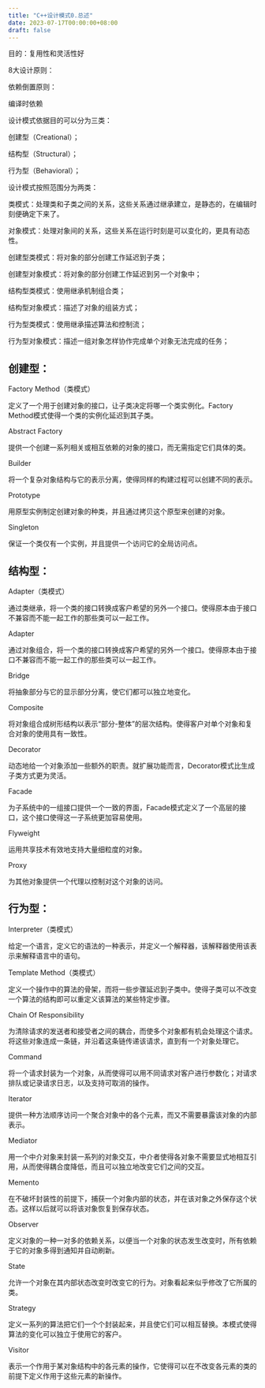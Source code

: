 ```yaml
---
title: "C++设计模式0.总述"
date: 2023-07-17T00:00:00+08:00
draft: false
---
```


目的：复用性和灵活性好

8大设计原则：

依赖倒置原则：



编译时依赖



设计模式依据目的可以分为三类：

创建型（Creational）；

结构型（Structural）；

行为型（Behavioral）；

 

设计模式按照范围分为两类：

类模式：处理类和子类之间的关系，这些关系通过继承建立，是静态的，在编辑时刻便确定下来了。

对象模式：处理对象间的关系，这些关系在运行时刻是可以变化的，更具有动态性。

 

创建型类模式：将对象的部分创建工作延迟到子类；

创建型对象模式：将对象的部分创建工作延迟到另一个对象中；

结构型类模式：使用继承机制组合类；

结构型对象模式：描述了对象的组装方式；

行为型类模式：使用继承描述算法和控制流；

行为型对象模式：描述一组对象怎样协作完成单个对象无法完成的任务；

## 创建型：

Factory Method（类模式）

定义了一个用于创建对象的接口，让子类决定将哪一个类实例化。Factory Method模式使得一个类的实例化延迟到其子类。

Abstract Factory

提供一个创建一系列相关或相互依赖的对象的接口，而无需指定它们具体的类。

Builder

将一个复杂对象结构与它的表示分离，使得同样的构建过程可以创建不同的表示。

Prototype

用原型实例制定创建对象的种类，并且通过拷贝这个原型来创建的对象。

Singleton

保证一个类仅有一个实例，并且提供一个访问它的全局访问点。

## 结构型：

Adapter（类模式）

通过类继承，将一个类的接口转换成客户希望的另外一个接口。使得原本由于接口不兼容而不能一起工作的那些类可以一起工作。

 Adapter

通过对象组合，将一个类的接口转换成客户希望的另外一个接口。使得原本由于接口不兼容而不能一起工作的那些类可以一起工作。

 Bridge

将抽象部分与它的显示部分分离，使它们都可以独立地变化。

 Composite

将对象组合成树形结构以表示“部分-整体”的层次结构。使得客户对单个对象和复合对象的使用具有一致性。

 Decorator

动态地给一个对象添加一些额外的职责。就扩展功能而言，Decorator模式比生成子类方式更为灵活。

 Facade

为子系统中的一组接口提供一个一致的界面，Facade模式定义了一个高层的接口，这个接口使得这一子系统更加容易使用。

 Flyweight

运用共享技术有效地支持大量细粒度的对象。

 Proxy

为其他对象提供一个代理以控制对这个对象的访问。

## 行为型：
Interpreter（类模式）

给定一个语言，定义它的语法的一种表示，并定义一个解释器，该解释器使用该表示来解释语言中的语句。

 Template Method（类模式）

定义一个操作中的算法的骨架，而将一些步骤延迟到子类中。使得子类可以不改变一个算法的结构即可以重定义该算法的某些特定步骤。

 Chain Of Responsibility

为清除请求的发送者和接受者之间的耦合，而使多个对象都有机会处理这个请求。将这些对象连成一条链，并沿着这条链传递该请求，直到有一个对象处理它。

 Command

将一个请求封装为一个对象，从而使得可以用不同请求对客户进行参数化；对请求排队或记录请求日志，以及支持可取消的操作。

 Iterator

提供一种方法顺序访问一个聚合对象中的各个元素，而又不需要暴露该对象的内部表示。

 Mediator

用一个中介对象来封装一系列的对象交互，中介者使得各对象不需要显式地相互引用，从而使得耦合度降低，而且可以独立地改变它们之间的交互。

 Memento

在不破坏封装性的前提下，捕获一个对象内部的状态，并在该对象之外保存这个状态。这样以后就可以将该对象恢复到保存状态。

 Observer

定义对象的一种一对多的依赖关系，以便当一个对象的状态发生改变时，所有依赖于它的对象多得到通知并自动刷新。

 State

允许一个对象在其内部状态改变时改变它的行为。对象看起来似乎修改了它所属的类。

 Strategy

定义一系列的算法把它们一个个封装起来，并且使它们可以相互替换。本模式使得算法的变化可以独立于使用它的客户。

 Visitor

表示一个作用于某对象结构中的各元素的操作，它使得可以在不改变各元素的类的前提下定义作用于这些元素的新操作。